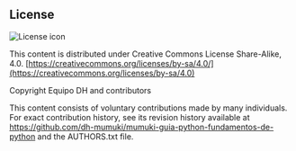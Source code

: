 ## License
![License icon](https://licensebuttons.net/l/by-sa/3.0/88x31.png)

This content is distributed under Creative Commons License Share-Alike, 4.0. [https://creativecommons.org/licenses/by-sa/4.0/](https://creativecommons.org/licenses/by-sa/4.0)

Copyright Equipo DH and contributors

This content consists of voluntary contributions made by many
individuals. For exact contribution history, see its revision history
available at https://github.com/dh-mumuki/mumuki-guia-python-fundamentos-de-python and the AUTHORS.txt file.

